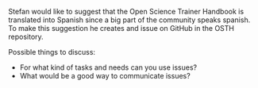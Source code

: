 Stefan would like to suggest that the Open Science Trainer Handbook is translated into Spanish since a big part of the community speaks spanish. To make this suggestion he creates and issue on GitHub in the OSTH repository.

Possible things to discuss:

- For what kind of tasks and needs can you use issues?
- What would be a good way to communicate issues?
